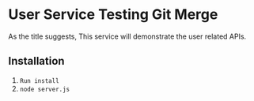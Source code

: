 # User Service Testing Git Merge
As the title suggests, This service will demonstrate the user related APIs.


## Installation 
1. `Run install`
2. `node server.js`
